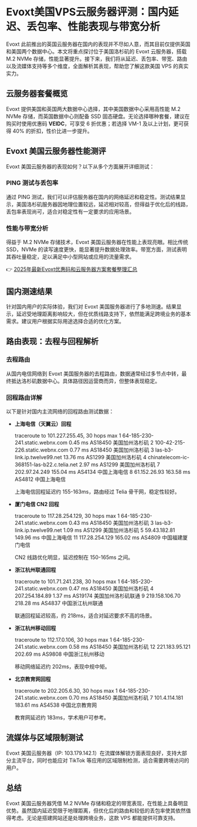 # Evoxt美国VPS云服务器评测：国内延迟、丢包率、性能表现与带宽分析

Evoxt 此前推出的英国云服务器在国内的表现并不尽如人意，而其目前仅提供英国和美国两个数据中心。本文将重点探讨位于美国洛杉矶的 Evoxt 云服务器，搭载 M.2 NVMe 存储，性能显著提升。接下来，我们将从延迟、丢包率、带宽、路由以及流媒体支持等多个维度，全面解析其表现，帮助您了解这款美国 VPS 的真实实力。

## 云服务器套餐概览

Evoxt 提供美国和英国两大数据中心选择，其中美国数据中心采用高性能 M.2 NVMe 存储，而英国数据中心则配备 SSD 固态硬盘。无论选择哪种套餐，建议在购买时使用优惠码 **VEIDC**，可享受 6 折优惠；若选择 VM-1 及以上计划，更可获得 40% 的折扣，性价比进一步提升。

## Evoxt 美国云服务器性能测评

Evoxt 美国云服务器的表现如何？以下从多个方面展开详细测试：

### PING 测试与丢包率

通过 PING 测试，我们可以评估服务器在国内的网络延迟和稳定性。测试结果显示，美国洛杉矶服务器因地理位置较远，延迟相对较高，但得益于优化后的线路，丢包率表现尚可，适合对稳定性有一定要求的应用场景。

### 性能与带宽分析

得益于 M.2 NVMe 存储技术，Evoxt 美国云服务器在性能上表现亮眼。相比传统 SSD，NVMe 的读写速度更快，能显著提升数据处理效率。带宽方面，测试表明其吞吐量稳定，足以满足中小型网站或应用的流量需求。

👉 [2025年最新Evoxt优惠码和云服务器方案套餐整理汇总](https://bit.ly/evoxt)

## 国内测速结果

针对国内用户的实际体验，我们对 Evoxt 美国服务器进行了多地测速。结果显示，延迟受地理距离影响较大，但在优质线路支持下，依然能满足跨境业务的基本需求。建议用户根据实际用途选择合适的优化方案。

## 路由表现：去程与回程解析

### 去程路由

从国内电信网络到 Evoxt 美国服务器的去程路由，数据通常经过多节点中转，最终抵达洛杉矶数据中心。具体路径因运营商而异，但整体表现稳定。

### 回程路由详解

以下是针对国内主流网络的回程路由测试数据：

- **上海电信（天翼云）回程**  
  
  traceroute to 101.227.255.45, 30 hops max
  1  64-185-230-241.static.webnx.com  0.45 ms  AS18450  美国加州洛杉矶
  2  100-42-215-226.static.webnx.com  0.77 ms  AS18450  美国加州洛杉矶
  3  las-b3-link.ip.twelve99.net  13.76 ms  AS1299  美国加州洛杉矶
  4  chinatelecom-ic-368151-las-b22.c.telia.net  2.97 ms  AS1299  美国加州洛杉矶
  7  202.97.24.249  155.04 ms  AS4134  中国上海电信
  8  61.152.26.93  163.58 ms  AS4812  中国上海电信
  
  上海电信回程延迟约 155-163ms，路由经过 Telia 骨干网，稳定性较好。

- **厦门电信 CN2 回程**  
  
  traceroute to 117.28.254.129, 30 hops max
  1  64-185-230-241.static.webnx.com  0.43 ms  AS18450  美国加州洛杉矶
  3  las-b3-link.ip.twelve99.net  1.09 ms  AS1299  美国加州洛杉矶
  5  59.43.182.81  149.96 ms  中国上海电信
  11  117.28.254.129  165.02 ms  AS4809  中国福建厦门电信
  
  CN2 线路优化明显，延迟控制在 150-165ms 之间。

- **浙江杭州联通回程**  
  
  traceroute to 101.71.241.238, 30 hops max
  1  64-185-230-241.static.webnx.com  0.47 ms  AS18450  美国加州洛杉矶
  4  207.254.184.89  1.37 ms  AS19174  美国加州洛杉矶联通
  9  219.158.106.70  218.28 ms  AS4837  中国浙江杭州联通
  
  联通回程延迟较高，约 218ms，适合对延迟要求不高的场景。

- **浙江杭州移动回程**  
  
  traceroute to 112.17.0.106, 30 hops max
  1  64-185-230-241.static.webnx.com  0.58 ms  AS18450  美国加州洛杉矶
  12  221.183.95.121  202.69 ms  AS9808  中国浙江杭州移动
  
  移动网络延迟约 202ms，表现中规中矩。

- **北京教育网回程**  
  
  traceroute to 202.205.6.30, 30 hops max
  1  64-185-230-241.static.webnx.com  0.70 ms  AS18450  美国加州洛杉矶
  7  101.4.114.181  183.61 ms  AS4538  中国北京教育网
  
  教育网延迟约 183ms，学术用户可参考。

## 流媒体与区域限制测试

Evoxt 美国云服务器（IP: 103.179.142.1）在流媒体解锁方面表现良好，支持大部分主流平台，同时也能应对 TikTok 等应用的区域限制检测，适合需要跨境访问的用户。

## 总结

Evoxt 美国云服务器凭借 M.2 NVMe 存储和稳定的带宽表现，在性能上具备明显优势。虽然国内延迟受限于地理距离，但优化后的路由和较低的丢包率使其依然值得考虑。无论是搭建网站还是处理跨境业务，这款 VPS 都能提供可靠支持。